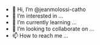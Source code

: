 - 👋 Hi, I’m @jeanmolossi-catho
- 👀 I’m interested in ...
- 🌱 I’m currently learning ...
- 💞️ I’m looking to collaborate on ...
- 📫 How to reach me ...

<!---
jeanmolossi-catho/jeanmolossi-catho is a ✨ special ✨ repository because its `README.md` (this file) appears on your GitHub profile.
You can click the Preview link to take a look at your changes.
--->

